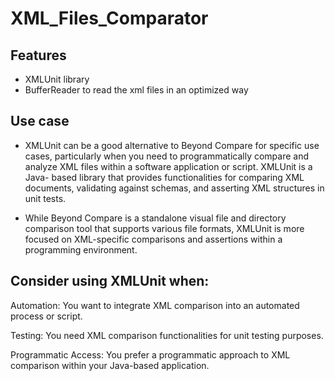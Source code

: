 # XML_Files_Comparator

## Features

- XMLUnit library
- BufferReader to read the xml files in an optimized way

## Use case

- XMLUnit can be a good alternative to Beyond Compare for specific use cases, particularly when you need to programmatically compare and analyze XML files within a software application or script. XMLUnit is a Java- 
  based library that provides functionalities for comparing XML documents, validating against schemas, and asserting XML structures in unit tests.

- While Beyond Compare is a standalone visual file and directory comparison tool that supports various file formats, XMLUnit is more focused on XML-specific comparisons and assertions within a programming 
  environment.

## Consider using XMLUnit when:

Automation: You want to integrate XML comparison into an automated process or script.

Testing: You need XML comparison functionalities for unit testing purposes.

Programmatic Access: You prefer a programmatic approach to XML comparison within your Java-based application.
